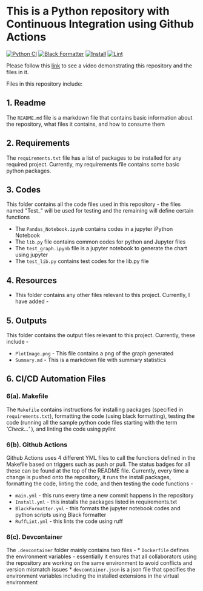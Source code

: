 # This is a Python repository with Continuous Integration using Github Actions 

[![Python CI](https://github.com/DivyaSharma0795/Basic_Python_Repository/actions/workflows/main.yml/badge.svg)](https://github.com/DivyaSharma0795/Basic_Python_Repository/actions/workflows/main.yml)
[![Black Formatter](https://github.com/nogibjj/DukeIDS706_ds655_IndividualProject01/actions/workflows/BlackFormatter.yml/badge.svg)](https://github.com/nogibjj/DukeIDS706_ds655_IndividualProject01/actions/workflows/BlackFormatter.yml)
[![Install](https://github.com/nogibjj/DukeIDS706_ds655_IndividualProject01/actions/workflows/Install.yml/badge.svg)](https://github.com/nogibjj/DukeIDS706_ds655_IndividualProject01/actions/workflows/Install.yml)
[![Lint](https://github.com/nogibjj/DukeIDS706_ds655_IndividualProject01/actions/workflows/RuffLint.yml/badge.svg)](https://github.com/nogibjj/DukeIDS706_ds655_IndividualProject01/actions/workflows/RuffLint.yml)

Please follow this [link](https://clipchamp.com/watch/gXP3697pMaD) to see a video demonstrating this repository and the files in it.

Files in this repository include:

## 1. Readme
  The `README.md` file is a markdown file that contains basic information about the repository, what files it contains, and how to consume them


## 2. Requirements
  The `requirements.txt` file has a list of packages to be installed for any required project. Currently, my requirements file contains some basic python packages.


## 3. Codes
  This folder contains all the code files used in this repository - the files named "Test_" will be used for testing and the remaining will define certain functions
  -  The `Pandas_Notebook.ipynb` contains codes in a jupyter iPython Notebook
  -  The `lib.py` file contains common codes for python and Jupyter files
  -  The `test_graph.ipynb` file is a jupyter notebook to generate the chart using jupyter
  -  The `test_lib.py` contains test codes for the lib.py file


## 4. Resources
  -  This folder contains any other files relevant to this project. Currently, I have added -


## 5. Outputs
This folder contains the output files relevant to this project. Currently, these include -
  -  `PlotImage.png` - This file contains a png of the graph generated
  -  `Summary.md` - This is a markdown file with summary statistics


## 6. CI/CD Automation Files


  ### 6(a). Makefile
  The `Makefile` contains instructions for installing packages (specified in `requirements.txt`), formatting the code (using black formatting), testing the code (running all the sample python code files starting with the term *'Check...'* ), and linting the code using pylint


  ### 6(b). Github Actions
  Github Actions uses 4 different YML files to call the functions defined in the Makefile based on triggers such as push or pull. The status badges for all these can be found at the top of the README file. 
  Currently, every time a change is pushed onto the repository, it runs the install packages, formatting the code, linting the code, and then testing the code functions -
  
  -  `main.yml` - this runs every time a new commit happens in the repository
  -  `Install.yml` - this installs the packages listed in requirements.txt
  -  `BlackFormatter.yml` - this formats the jupyter notebook codes and python scripts using Black formatter
  -  `RuffLint.yml` - this lints the code using ruff
  


  ### 6(c). Devcontainer
  The `.devcontainer` folder mainly contains two files - 
    * `Dockerfile` defines the environment variables - essentially it ensures that all collaborators using the repository are working on the same environment to avoid conflicts and version mismatch issues
    * `devcontainer.json` is a json file that specifies the environment variables including the installed extensions in the virtual environment
